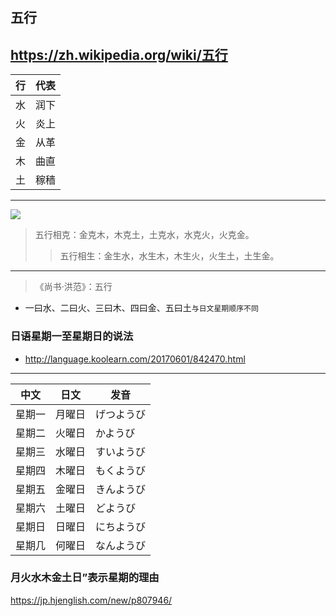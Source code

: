 ## 五行
https://zh.wikipedia.org/wiki/五行
---
行|代表
---|---
水|润下
火|炎上
金|从革
木|曲直
土|稼穑
---
![](https://upload.wikimedia.org/wikipedia/commons/3/32/Wuxing.svg)
>五行相克：金克木，木克土，土克水，水克火，火克金。
>>五行相生：金生水，水生木，木生火，火生土，土生金。
---
>《尚书·洪范》：五行
- 一曰水、二曰火、三曰木、四曰金、五曰土`与日文星期顺序不同`
### 日语星期一至星期日的说法
- http://language.koolearn.com/20170601/842470.html
---
中文|日文|发音
---|---|---
星期一|月曜日|げつようび
星期二|火曜日|かようび
星期三|水曜日|すいようび
星期四|木曜日|もくようび
星期五|金曜日|きんようび
星期六|土曜日|どようび
星期日|日曜日|にちようび
星期几|何曜日|なんようび
### 月火水木金土日”表示星期的理由
https://jp.hjenglish.com/new/p807946/